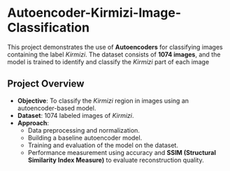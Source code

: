 # Autoencoder-Kirmizi-Image-Classification

This project demonstrates the use of **Autoencoders** for classifying images containing the label *Kirmizi*. The dataset consists of **1074 images**, and the model is trained to identify and classify the *Kirmizi* part of each image

## Project Overview
- **Objective**: To classify the *Kirmizi* region in images using an autoencoder-based model.  
- **Dataset**: 1074 labeled images of *Kirmizi*.  
- **Approach**:  
  - Data preprocessing and normalization.  
  - Building a baseline autoencoder model.  
  - Training and evaluation of the model on the dataset.  
  - Performance measurement using accuracy and **SSIM (Structural Similarity Index Measure)** to evaluate reconstruction quality.   
